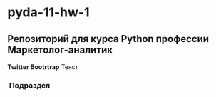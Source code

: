 # pyda-11-hw-1
## Репозиторий для курса Python профессии Маркетолог-аналитик
**Twitter Bootrtrap** Текст
###  Подраздел
